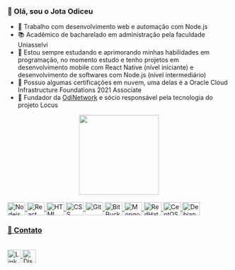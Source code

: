 ### 👋 Olá, sou o Jota Odiceu
- 📌 Trabalho com desenvolvimento web e automação com Node.js
- 📚 Acadêmico de bacharelado em administração pela faculdade Uniasselvi
- 🧪 Estou sempre estudando e aprimorando minhas habilidades em programação, no momento estudo e tenho projetos em desenvolvimento mobile com React Native (nível iniciante) e desenvolvimento de softwares com Node.js (nível intermediário)
- 📜 Possuo algumas certificações em nuvem, uma delas é a Oracle Cloud Infrastructure Foundations 2021 Associate
- 💼 Fundador da [OdiNetwork](https://odinetwork.com.br) e sócio responsável pela tecnologia do projeto Locus

<div align="center">
  <a href="https://github.com/JotaOdiceu">
  <img height="180em" src="https://github-readme-stats.vercel.app/api?username=JotaOdiceu&show_icons=true&theme=github_dark&include_all_commits=true&count_private=true"/>
</div>

<div style="display: inline_block"><br>
  <img align="center" alt="Nodejs" height="30" width="40" src="https://cdn.jsdelivr.net/gh/devicons/devicon/icons/nodejs/nodejs-original.svg">
  <img align="center" alt="React" height="30" width="40" src="https://cdn.jsdelivr.net/gh/devicons/devicon/icons/react/react-original.svg">
  <img align="center" alt="HTML" height="30" width="40" src="https://cdn.jsdelivr.net/gh/devicons/devicon/icons/html5/html5-original.svg">
  <img align="center" alt="CSS" height="30" width="40" src="https://cdn.jsdelivr.net/gh/devicons/devicon/icons/css3/css3-original.svg">
  <img align="center" alt="Git" height="30" width="40" src="https://cdn.jsdelivr.net/gh/devicons/devicon/icons/git/git-original.svg">
  <img align="center" alt="BitBucket" height="30" width="40" src="https://cdn.jsdelivr.net/gh/devicons/devicon/icons/bitbucket/bitbucket-original.svg">
  <img align="center" alt="MongoDB" height="30" width="40" src="https://cdn.jsdelivr.net/gh/devicons/devicon/icons/mongodb/mongodb-original.svg">
  <img align="center" alt="RedHat" height="30" width="40" src="https://cdn.jsdelivr.net/gh/devicons/devicon/icons/redhat/redhat-original.svg">
  <img align="center" alt="CentOS" height="30" width="40" src="https://cdn.jsdelivr.net/gh/devicons/devicon/icons/centos/centos-original.svg">
  <img align="center" alt="Debian" height="30" width="40" src="https://cdn.jsdelivr.net/gh/devicons/devicon/icons/debian/debian-original.svg">
</div>

### 📨 Contato
<div style="display: inline_block"><br>
  <a href="https://linkedin.com/in/jotaodiceu" rel="noopener noreferrer" target="_blank"><img align="center" alt="LinkedIn" height="30" width="30" src="https://cdn.jsdelivr.net/gh/devicons/devicon/icons/linkedin/linkedin-original.svg">
  <a href="https://discord.gg/eD6aS9bbS5" rel="noopener noreferrer" target="_blank"><img align="center" alt="Discord" height="30" width="30" src="https://cdn.icon-icons.com/icons2/2108/PNG/512/discord_icon_130958.png">
</div>
